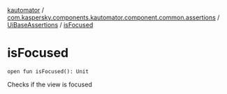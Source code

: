 [kautomator](../../index.md) / [com.kaspersky.components.kautomator.component.common.assertions](../index.md) / [UiBaseAssertions](index.md) / [isFocused](./is-focused.md)

# isFocused

`open fun isFocused(): Unit`

Checks if the view is focused

